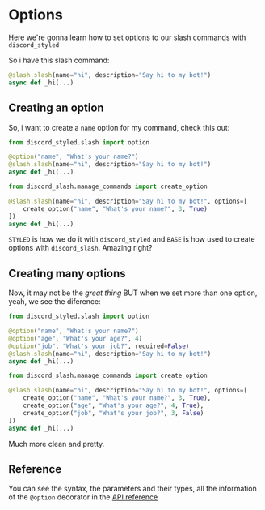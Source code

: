 # Options

Here we're gonna learn how to set options to our slash commands with `discord_styled`

So i have this slash command:

```py
@slash.slash(name="hi", description="Say hi to my bot!")
async def _hi(...)
```

## Creating an option

So, i want to create a `name` option for my command, check this out:

<CodeGroup>
  <CodeGroupItem title="STYLED" active>

```py
from discord_styled.slash import option

@option("name", "What's your name?")
@slash.slash(name="hi", description="Say hi to my bot!")
async def _hi(...)
```

  </CodeGroupItem>
  <CodeGroupItem title="BASE">

```py
from discord_slash.manage_commands import create_option

@slash.slash(name="hi", description="Say hi to my bot!", options=[
    create_option("name", "What's your name?", 3, True)
])
async def _hi(...)
```

  </CodeGroupItem>
</CodeGroup>

`STYLED` is how we do it with `discord_styled` and `BASE` is how used to create options with `discord_slash`. Amazing right?

## Creating many options

Now, it may not be the *great thing* BUT when we set more than one option, yeah, we see the diference:

<CodeGroup>
  <CodeGroupItem title="STYLED" active>

```py
from discord_styled.slash import option

@option("name", "What's your name?")
@option("age", "What's your age?", 4)
@option("job", "What's your job?", required=False)
@slash.slash(name="hi", description="Say hi to my bot!")
async def _hi(...)
```
  </CodeGroupItem>
  <CodeGroupItem title="BASE">

```py
from discord_slash.manage_commands import create_option

@slash.slash(name="hi", description="Say hi to my bot!", options=[
    create_option("name", "What's your name?", 3, True),
    create_option("age", "What's your age?", 4, True),
    create_option("job", "What's your job?", 3, False)
])
async def _hi(...)
```
  </CodeGroupItem>
</CodeGroup>

Much more clean and pretty.

## Reference

You can see the syntax, the parameters and their types, all the information of the `@option` decorator in the [API reference](api/slash.md#option-decorator)